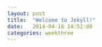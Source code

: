 ```yaml
---
layout: post
title:  "Welcome to Jekyll!"
date:   2014-04-18 14:52:08
categories: weekthree
---
```



